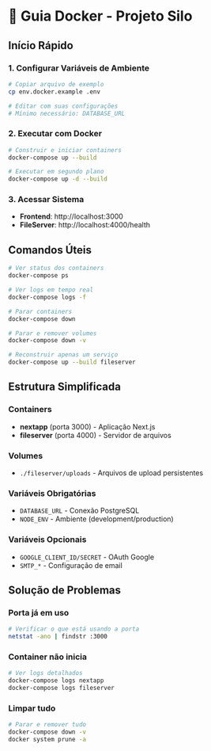 # 🐳 Guia Docker - Projeto Silo

## Início Rápido

### 1. Configurar Variáveis de Ambiente

```bash
# Copiar arquivo de exemplo
cp env.docker.example .env

# Editar com suas configurações
# Mínimo necessário: DATABASE_URL
```

### 2. Executar com Docker

```bash
# Construir e iniciar containers
docker-compose up --build

# Executar em segundo plano
docker-compose up -d --build
```

### 3. Acessar Sistema

- **Frontend**: http://localhost:3000
- **FileServer**: http://localhost:4000/health

## Comandos Úteis

```bash
# Ver status dos containers
docker-compose ps

# Ver logs em tempo real
docker-compose logs -f

# Parar containers
docker-compose down

# Parar e remover volumes
docker-compose down -v

# Reconstruir apenas um serviço
docker-compose up --build fileserver
```

## Estrutura Simplificada

### Containers

- **nextapp** (porta 3000) - Aplicação Next.js
- **fileserver** (porta 4000) - Servidor de arquivos

### Volumes

- `./fileserver/uploads` - Arquivos de upload persistentes

### Variáveis Obrigatórias

- `DATABASE_URL` - Conexão PostgreSQL
- `NODE_ENV` - Ambiente (development/production)

### Variáveis Opcionais

- `GOOGLE_CLIENT_ID/SECRET` - OAuth Google
- `SMTP_*` - Configuração de email

## Solução de Problemas

### Porta já em uso
```bash
# Verificar o que está usando a porta
netstat -ano | findstr :3000
```

### Container não inicia
```bash
# Ver logs detalhados
docker-compose logs nextapp
docker-compose logs fileserver
```

### Limpar tudo
```bash
# Parar e remover tudo
docker-compose down -v
docker system prune -a
```
